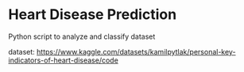 # Heart Disease Prediction

Python script to analyze and classify dataset

dataset:
https://www.kaggle.com/datasets/kamilpytlak/personal-key-indicators-of-heart-disease/code